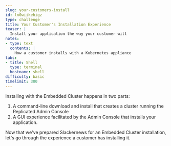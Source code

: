```yaml
---
slug: your-customers-install
id: ln0wiikehigz
type: challenge
title: Your Customer's Installation Experience
teaser: |
  Install your application the way your customer will
notes:
- type: text
  contents: |
    How a customer installs with a Kubernetes appliance
tabs:
- title: Shell
  type: terminal
  hostname: shell
difficulty: basic
timelimit: 300
---
```


Installing with the Embedded Cluster happens in two parts:

1. A command-line download and install that creates a cluster
   running the Replicated Admin Console
2. A GUI experience facilitated by the Admin Console that installs
   your application.

Now that we've prepared Slackernews for an Embedded Cluster
installation, let's go through the experience a customer has
installing it.
